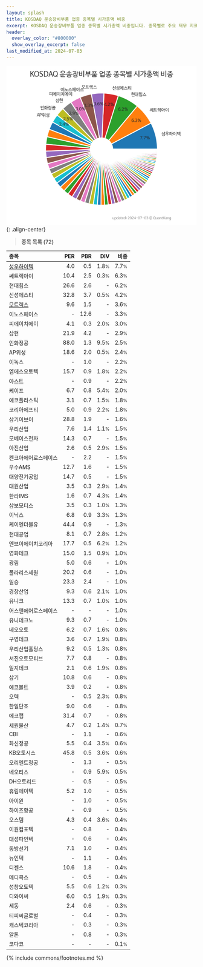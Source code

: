 ```yaml
---
layout: splash
title: KOSDAQ 운송장비부품 업종 종목별 시가총액 비중
excerpt: KOSDAQ 운송장비부품 업종 종목별 시가총액 비중입니다. 종목별로 주요 재무 지표를 함께 표시합니다.
header:
  overlay_color: "#800000"
  show_overlay_excerpt: false
last_modified_at: 2024-07-03
---
```



![KOSDAQ 운송장비부품 업종 종목별 시가총액 비중](/stats/sector/images/kosdaq_업종_운송장비부품_종목.png){: .align-center}


> **종목 목록 (72)**<a id="list"></a>

| **종목** | **PER** | **PBR** | **DIV** | **비중** |
| :------- | ------: | ------: | ------: | -------: |
| [성우하이텍](/015750/) | 4.0 | 0.5 | 1.8<small>%</small> | 7.7<small>%</small> |
| 쎄트렉아이 | 10.4 | 2.5 | 0.3<small>%</small> | 6.3<small>%</small> |
| 현대힘스 | 26.6 | 2.6 | - | 6.2<small>%</small> |
| 신성에스티 | 32.8 | 3.7 | 0.5<small>%</small> | 4.2<small>%</small> |
| [모트렉스](/118990/) | 9.6 | 1.5 | - | 3.6<small>%</small> |
| 이노스페이스 | - | 12.6 | - | 3.3<small>%</small> |
| 피에이치에이 | 4.1 | 0.3 | 2.0<small>%</small> | 3.0<small>%</small> |
| 삼현 | 21.9 | 4.2 | - | 2.9<small>%</small> |
| 인화정공 | 88.0 | 1.3 | 9.5<small>%</small> | 2.5<small>%</small> |
| AP위성 | 18.6 | 2.0 | 0.5<small>%</small> | 2.4<small>%</small> |
| 이녹스 | - | 1.0 | - | 2.2<small>%</small> |
| 엠에스오토텍 | 15.7 | 0.9 | 1.8<small>%</small> | 2.2<small>%</small> |
| 아스트 | - | 0.9 | - | 2.2<small>%</small> |
| 케이프 | 6.7 | 0.8 | 5.4<small>%</small> | 2.0<small>%</small> |
| 에코플라스틱 | 3.1 | 0.7 | 1.5<small>%</small> | 1.8<small>%</small> |
| 코리아에프티 | 5.0 | 0.9 | 2.2<small>%</small> | 1.8<small>%</small> |
| 삼기이브이 | 28.8 | 1.9 | - | 1.6<small>%</small> |
| 우리산업 | 7.6 | 1.4 | 1.1<small>%</small> | 1.5<small>%</small> |
| 모베이스전자 | 14.3 | 0.7 | - | 1.5<small>%</small> |
| 아진산업 | 2.6 | 0.5 | 2.9<small>%</small> | 1.5<small>%</small> |
| 켄코아에어로스페이스 | - | 2.2 | - | 1.5<small>%</small> |
| 우수AMS | 12.7 | 1.6 | - | 1.5<small>%</small> |
| 대양전기공업 | 14.7 | 0.5 | - | 1.5<small>%</small> |
| 대원산업 | 3.5 | 0.3 | 2.9<small>%</small> | 1.4<small>%</small> |
| 한라IMS | 1.6 | 0.7 | 4.3<small>%</small> | 1.4<small>%</small> |
| 삼보모터스 | 3.5 | 0.3 | 1.0<small>%</small> | 1.3<small>%</small> |
| 이닉스 | 6.8 | 0.9 | 3.3<small>%</small> | 1.3<small>%</small> |
| 케이엔더블유 | 44.4 | 0.9 | - | 1.3<small>%</small> |
| 현대공업 | 8.1 | 0.7 | 2.8<small>%</small> | 1.2<small>%</small> |
| 엔브이에이치코리아 | 17.7 | 0.5 | 6.2<small>%</small> | 1.2<small>%</small> |
| 영화테크 | 15.0 | 1.5 | 0.9<small>%</small> | 1.0<small>%</small> |
| 광림 | 5.0 | 0.6 | - | 1.0<small>%</small> |
| 폴라리스세원 | 20.2 | 0.6 | - | 1.0<small>%</small> |
| 일승 | 23.3 | 2.4 | - | 1.0<small>%</small> |
| 경창산업 | 9.3 | 0.6 | 2.1<small>%</small> | 1.0<small>%</small> |
| 유니크 | 13.3 | 0.7 | 1.0<small>%</small> | 1.0<small>%</small> |
| 어스앤에어로스페이스 | - | - | - | 1.0<small>%</small> |
| 유니테크노 | 9.3 | 0.7 | - | 1.0<small>%</small> |
| 네오오토 | 6.2 | 0.7 | 1.6<small>%</small> | 0.8<small>%</small> |
| 구영테크 | 3.6 | 0.7 | 1.9<small>%</small> | 0.8<small>%</small> |
| 우리산업홀딩스 | 9.2 | 0.5 | 1.3<small>%</small> | 0.8<small>%</small> |
| 서진오토모티브 | 7.7 | 0.8 | - | 0.8<small>%</small> |
| 일지테크 | 2.1 | 0.6 | 1.9<small>%</small> | 0.8<small>%</small> |
| 삼기 | 10.8 | 0.6 | - | 0.8<small>%</small> |
| 에코볼트 | 3.9 | 0.2 | - | 0.8<small>%</small> |
| 오텍 | - | 0.5 | 2.3<small>%</small> | 0.8<small>%</small> |
| 한일단조 | 9.0 | 0.6 | - | 0.8<small>%</small> |
| 에코캡 | 31.4 | 0.7 | - | 0.8<small>%</small> |
| 세원물산 | 4.7 | 0.2 | 1.4<small>%</small> | 0.7<small>%</small> |
| CBI | - | 1.1 | - | 0.6<small>%</small> |
| 화신정공 | 5.5 | 0.4 | 3.5<small>%</small> | 0.6<small>%</small> |
| KB오토시스 | 45.8 | 0.5 | 3.6<small>%</small> | 0.6<small>%</small> |
| 오리엔트정공 | - | 1.3 | - | 0.5<small>%</small> |
| 네오티스 | - | 0.9 | 5.9<small>%</small> | 0.5<small>%</small> |
| DH오토리드 | - | 0.5 | - | 0.5<small>%</small> |
| 휴림에이텍 | 5.2 | 1.0 | - | 0.5<small>%</small> |
| 아이윈 | - | 1.0 | - | 0.5<small>%</small> |
| 하이즈항공 | - | 0.9 | - | 0.5<small>%</small> |
| 오스템 | 4.3 | 0.4 | 3.6<small>%</small> | 0.4<small>%</small> |
| 이원컴포텍 | - | 0.8 | - | 0.4<small>%</small> |
| 대성파인텍 | - | 0.6 | - | 0.4<small>%</small> |
| 동방선기 | 7.1 | 1.0 | - | 0.4<small>%</small> |
| 뉴인텍 | - | 1.1 | - | 0.4<small>%</small> |
| 디젠스 | 10.6 | 1.8 | - | 0.4<small>%</small> |
| 메디콕스 | - | 0.5 | - | 0.4<small>%</small> |
| 성창오토텍 | 5.5 | 0.6 | 1.2<small>%</small> | 0.3<small>%</small> |
| 디와이씨 | 6.0 | 0.5 | 1.9<small>%</small> | 0.3<small>%</small> |
| 세동 | 2.4 | 0.6 | - | 0.3<small>%</small> |
| 티피씨글로벌 | - | 0.4 | - | 0.3<small>%</small> |
| 캐스텍코리아 | - | 0.3 | - | 0.3<small>%</small> |
| 알톤 | - | 0.8 | - | 0.3<small>%</small> |
| 코다코 | - | - | - | 0.1<small>%</small> |

{% include commons/footnotes.md %}